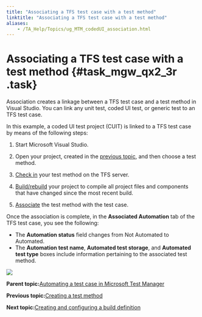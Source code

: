 ```yaml
--- 
title: "Associating a TFS test case with a test method"
linktitle: "Associating a TFS test case with a test method"
aliases: 
    - /TA_Help/Topics/ug_MTM_codedUI_association.html
---
```

# Associating a TFS test case with a test method {#task_mgw_qx2_3r .task}

Association creates a linkage between a TFS test case and a test method in Visual Studio. You can link any unit test, coded UI test, or generic test to an TFS test case.

In this example, a coded UI test project \(CUIT\) is linked to a TFS test case by means of the following steps:

1.  Start Microsoft Visual Studio.

2.  Open your project, created in the [previous topic](ug_MTM_test_methods.html), and then choose a test method.

3.  [Check in](https://docs.microsoft.com/en-us/vsts/tfvc/check-your-work-team-codebase?view=vsts#choose-the-files-you-want-to-check-in) your test method on the TFS server.

4.  [Build/rebuild](https://docs.microsoft.com/en-us/visualstudio/ide/building-and-cleaning-projects-and-solutions-in-visual-studio#to-build-or-rebuild-a-single-project) your project to compile all project files and components that have changed since the most recent build.

5.  [Associate](https://docs.microsoft.com/en-us/vsts/build-release/test/associate-automated-test-with-test-case?view=vsts#associate-your-test) the test method with the test case.


Once the association is complete, in the **Associated Automation** tab of the TFS test case, you see the following:

-   The **Automation status** field changes from Not Automated to Automated.
-   The **Automation test name**, **Automated test storage**, and **Automated test type** boxes include information pertaining to the associated test method.

![](../Images/MTM_association_codedUI_result.png)

**Parent topic:**[Automating a test case in Microsoft Test Manager](../../TA_Help/Topics/ug_MTM_automating_TC.html)

**Previous topic:**[Creating a test method](../../TA_Help/Topics/ug_MTM_test_methods.html)

**Next topic:**[Creating and configuring a build definition](../../TA_Help/Topics/ug_MTM_build_definition.html)

